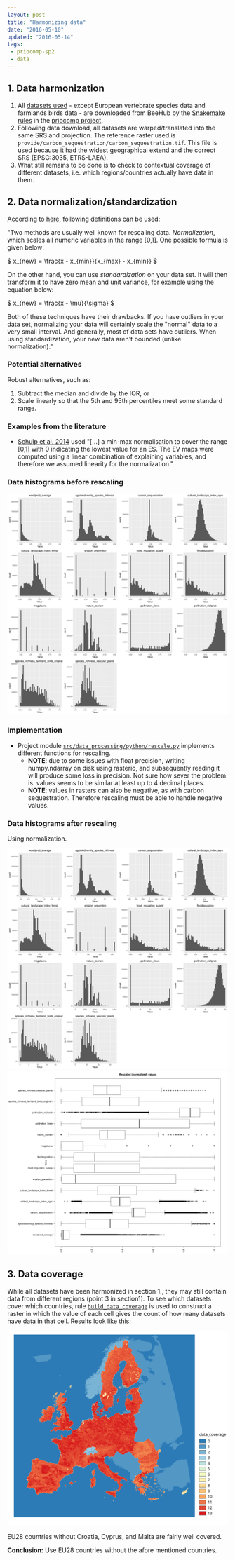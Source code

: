 ```yaml
---
layout: post
title: "Harmonizing data"
date: "2016-05-10"
updated: "2016-05-14"
tags:
 - priocomp-sp2
 - data
---
```


## 1. Data harmonization

1. All [datasets used](../../../2016/03/30/selecting-data) - except European vertebrate species data and farmlands birds data - are downloaded from BeeHub by the [Snakemake rules](https://github.com/VUEG/priocomp/blob/master/Snakefile) in the [priocomp project](https://github.com/VUEG/priocomp).
2. Following data download, all datasets are warped/translated into the same SRS and projection. The reference raster used is `provide/carbon_sequestration/carbon_sequestration.tif`. This file is used because it had the widest geographical extend and the correct SRS (EPSG:3035, ETRS-LAEA).
3. What still remains to be done is to check to contextual coverage of different datasets, i.e. which regions/countries actually have data in them.

## 2. Data normalization/standardization

According to [here](http://www.dataminingblog.com/standardization-vs-normalization/), following definitions can be used:

"Two methods are usually well known for rescaling data. *Normalization*, which scales all numeric variables in the range [0,1]. One possible formula is given below:

$ x_{new} = \frac{x - x_{min}}{x_{max} - x_{min}} $

On the other hand, you can use *standardization* on your data set. It will then transform it to have zero mean and unit variance, for example using the equation below:

$ x_{new} = \frac{x - \mu}{\sigma} $

Both of these techniques have their drawbacks. If you have outliers in your data set, normalizing your data will certainly scale the "normal" data to a very small interval. And generally, most of data sets have outliers. When using standardization, your new data aren't bounded (unlike normalization)."

### Potential alternatives

Robust alternatives, such as:

1. Subtract the median and divide by the IQR, or
2. Scale linearly so that the 5th and 95th percentiles meet some standard range.

### Examples from the literature

+ [Schulp et al. 2014](http://dx.plos.org/10.1371/journal.pone.0109643) used "[...] a min-max normalisation to cover the range [0,1] with 0 indicating the lowest value for an ES. The EV maps were computed using a linear combination of explaining variables, and therefore we assumed linearity for the normalization."

### Data histograms before rescaling

![histo_before_rescaling](https://raw.githubusercontent.com/VUEG/priocomp/master/reports/figures/rescaled_rasters.png)

### Implementation

+ Project module [`src/data_processing/python/rescale.py`](https://github.com/VUEG/priocomp/blob/master/src/data_processing/python/rescale.py) implements different functions for rescaling.
  + **NOTE**: due to some issues with float precision, writing numpy.ndarray on disk using rasterio, and subsequently reading it will produce some loss in precision. Not sure how sever the problem is. values seems to be similar at least up to 4 decimal places.
  + **NOTE**: values in rasters can also be negative, as with carbon sequestration. Therefore rescaling must be able to handle negative values.

### Data histograms after rescaling

Using normalization.

![histo_after_rescaling](https://raw.githubusercontent.com/VUEG/priocomp/master/reports/figures/harmonized_rasters.png)
![boxplot_after_rescaling](https://raw.githubusercontent.com/VUEG/priocomp/master/reports/figures/rescaled_rasters_boxplot.png)

## 3. Data coverage

While all datasets have been harmonized in section 1., they may still contain data from different regions (point 3 in section1). To see which datasets cover which countries, rule [`build_data_coverage`](https://github.com/VUEG/priocomp/blob/master/Snakefile#L114) is used to construct a raster in which the value of each cell gives the count of how many datasets have data in that cell. Results look like this:

![data_coverage](https://raw.githubusercontent.com/VUEG/priocomp/master/reports/figures/data_coverage.png)

EU28 countries without Croatia, Cyprus, and Malta are fairly well covered.

**Conclusion:** Use EU28 countries without the afore mentioned countries.
